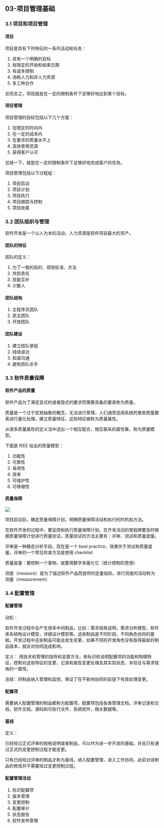 ## 03-项目管理基础

### 3.1 项目和项目管理

#### 项目

项目是具有下列特征的一系列活动和任务：

1. 具有一个明确的目标
2. 有限定的开始和结束日期
3. 有成本限制
4. 消耗人力和非人力资源
5. 多工种合作

总而言之，项目就是在一定的限制条件下足够好地达到某个目标。

#### 项目管理

项目管理的目标包括以下几个方面：

1. 在限定的时间内
2. 在一定的成本内
3. 在要求的质量水平上
4. 高效使用资源
5. 获得客户认可

总结一下，就是在一定的限制条件下足够好地完成客户的任务。

项目管理包括以下过程组：

1. 项目启动
2. 项目计划
3. 项目执行
4. 项目跟踪与控制
5. 项目收尾

### 3.2 团队组织与管理

软件开发是一个以人为本的活动，人力资源是软件项目最大的资产。

#### 团队的特征

团队的定义：

1. 为了一致的目的、绩效标准、方法
2. 共担责任
3. 技能互补
4. 少数人

#### 团队结构

1. 主程序员团队
2. 民主团队
3. 开放团队

#### 团队建设

1. 建立团队章程
2. 持续成功
3. 和谐沟通
4. 避免团队杀手

### 3.3 软件质量保障

#### 软件产品的质量

软件产品为了满足显式的或者隐式的要求而需要具备的要素称为质量。

质量是一个过于宏观抽象的概念，无法进行管理，人们通常选用系统的某些质量要素进行量化处理，建立质量特征，这些特征被称为质量属性。

从很多质量属性的定义当中选出一个相互配合，相互联系的属性集，称为质量模型。

下面是 IEEE 给出的质量模型：

1. 功能性
2. 可靠性
3. 易用性
4. 效率
5. 可维护性
6. 可移植性

#### 质量保障

![](https://img2022.cnblogs.com/blog/2302323/202206/2302323-20220607232408090-920256653.png)

项目启动前，确定质量保障计划，明确质量保障活动和执行的时机和方法。

在软件开发的过程中，要监控和执行质量保障计划，在开发活动的里程碑要及时根据质量保障计划进行质量验证。质量验证的方法主要有：评审、测试和质量度量。

评审是一种静态分析手段，现在是一个 best practice，效果优于测试和质量度量。评审的一个常见检查方法是使用 checklist

质量度量：要控制一个事物，就要用数字来量化它（统计控制的思想）

测度（measure）是为了描述软件产品而提供的定量指标。进行测度的活动称为测量（measurement）

### 3.4 配置管理

#### 配置管理

动机：

软件开发过程中会产生很多中间制品，比如：需求规格说明，需求分析模型，软件体系结构设计模型，详细设计模型等。这些制品是不同阶段，不同角色协同的基础。开发过程中这些制品可能会发生变更，如果不同的开发角色没有取得最新的制品版本，就会对协同造成影响。

定义：
用技术和管理的指导和监督方法，来标识和说明配置项的功能和物理特征，控制对这些特征的变更，记录和报告变更处理及其实现状态，并验证与需求规格的一致性。

总结：将制品纳入管理和监控，保证了在不影响协同的前提下有效处理变更。

#### 配置项

需要纳入配置管理的制品都称为配置项，配置项包括各类管理文档，评审记录和文档，软件文档，源码和可执行文件，系统软件，相关数据等。

#### 基线

定义：

已经经过正式评审的规格说明或者制品，可以作为进一步开发的基础，并且只有通过正式的变更控制过程才能变更。

只有已经经过评审的制品才称为基线，纳入配置管理，进入工作协同，此前对该制品的修改并不需要经过变更控制过程。

#### 配置管理活动

1. 标识配置项
2. 版本管理
3. 变更控制
4. 配置审计
5. 状态报告
6. 软件发布管理